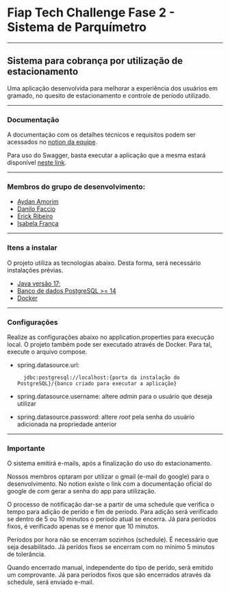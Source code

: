 # Fiap Tech Challenge Fase 2 -  Sistema de Parquímetro

---
## Sistema para cobrança por utilização de estacionamento

Uma aplicação desenvolvida para melhorar a experiência dos usuários em gramado, no quesito de estacionamento e controle de período utilizado.

---
### Documentação

A documentação com os detalhes técnicos e requisitos podem ser acessados no [notion da equipe](https://topaz-havarti-e3c.notion.site/76d9f7f44c7e4cb0bc96a787fa0b73db?v=1a84151f993b4de69bbfcd5746c07567&pvs=4).

Para uso do Swagger, basta executar a aplicação que a mesma estará disponível [neste link](http://localhost:8080/documentacao-parquimetro.html).

---
### Membros do grupo de desenvolvimento:

 - [Aydan Amorim](https://github.com/AydanAmorim/)
 - [Danilo Faccio](https://github.com/DFaccio/)
 - [Erick Ribeiro](https://github.com/erickmatheusribeiro)
 - [Isabela França](https://github.com/fysabelah)

---
### Itens a instalar

O projeto utiliza as tecnologias abaixo. Desta forma, será necessário instalações prévias.
- [Java versão 17](https://www.oracle.com/br/java/technologies/downloads/#java17);
- [Banco de dados PostgreSQL >= 14](https://www.postgresql.org/)
- [Docker](https://www.docker.com/)

---
### Configurações
Realize as configurações abaixo no application.properties para execução local. O projeto também pode ser executado através de Docker. Para tal, execute o arquivo compose.

* spring.datasource.url:

        jdbc:postgresql://localhost:{porta da instalação do PostgreSQL}/{banco criado para executar a aplicação}
* spring.datasource.username: altere *admin* para o usuário que deseja utilizar
* spring.datasource.password: altere *root* pela senha do usuário adicionada na propriedade anterior
---
### Importante
O sistema emitirá e-mails, após a finalização do uso do estacionamento. 

Nossos membros optaram por utilizar o gmail (e-mail do google) para o desenvolvimento. No notion existe o link com a documentação oficial do google de com gerar a senha do app para utilização.

O processo de notificação dar-se a partir de uma schedule que verifica o tempo para adição de perído e fim de período.
Para adição será verificado se dentro de 5 ou 10 minutos o período atual se encerra. Já para períodos fixos, é verificado apenas se é menor que 10 minutos.

Períodos por hora não se encerram sozinhos (schedule). É necessário que seja desabilitado. Já perídos fixos se encerram com no mínimo 5 minutos de tolerância.

Quando encerrado manual, independente do tipo de perído, será emitido um comprovante. Já para períodos fixos que são encerrados através da schedule, será enviado e-mail.

